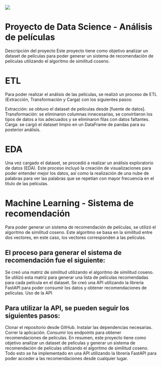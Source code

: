 ![](https://user-images.githubusercontent.com/112780608/238518446-91bc87a4-acc2-43d6-a80d-0ee51b785589.png)

# Proyecto de Data Science - Análisis de películas
Descripción del proyecto
Este proyecto tiene como objetivo analizar un dataset de películas para poder generar un sistema de recomendación de películas utilizando el algoritmo de similitud coseno.

# ETL
Para poder realizar el análisis de las películas, se realizó un proceso de ETL (Extracción, Transformación y Carga) con los siguientes pasos:

Extracción: se obtuvo el dataset de películas desde [fuente de datos].
Transformación: se eliminaron columnas innecesarias, se convirtieron los tipos de datos a los adecuados y se eliminaron filas con datos faltantes.
Carga: se cargó el dataset limpio en un DataFrame de pandas para su posterior análisis.
# EDA
Una vez cargado el dataset, se procedió a realizar un análisis exploratorio de datos (EDA). Este proceso incluyó la creación de visualizaciones para poder entender mejor los datos, así como la realización de una nube de palabras para ver las palabras que se repetían con mayor frecuencia en el título de las películas.

# Machine Learning - Sistema de recomendación
Para poder generar un sistema de recomendación de películas, se utilizó el algoritmo de similitud coseno. Este algoritmo se basa en la similitud entre dos vectores, en este caso, los vectores corresponden a las películas.

## El proceso para generar el sistema de recomendación fue el siguiente:

Se creó una matriz de similitud utilizando el algoritmo de similitud coseno.
Se utilizó esta matriz para generar una lista de películas recomendadas para cada película en el dataset.
Se creó una API utilizando la librería FastAPI para poder consumir los datos y obtener recomendaciones de películas.
Uso de la API
## Para utilizar la API, se pueden seguir los siguientes pasos:

Clonar el repositorio desde GitHub.
Instalar las dependencias necesarias.
Correr la aplicación.
Consumir los endpoints para obtener recomendaciones de películas.
En resumen, este proyecto tiene como objetivo analizar un dataset de películas y generar un sistema de recomendación de películas utilizando el algoritmo de similitud coseno. Todo esto se ha implementado en una API utilizando la librería FastAPI para poder acceder a las recomendaciones desde cualquier lugar.
